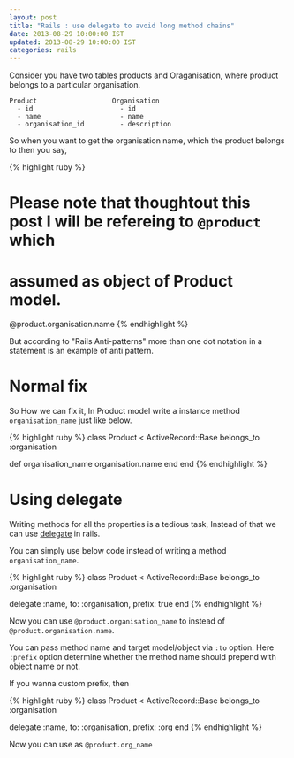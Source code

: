 ```yaml
---
layout: post
title: "Rails : use delegate to avoid long method chains"
date: 2013-08-29 10:00:00 IST
updated: 2013-08-29 10:00:00 IST
categories: rails
---
```


Consider you have two tables products and Oraganisation, where product belongs
to a particular organisation.

    Product                   Organisation
      - id                      - id
      - name                    - name
      - organisation_id         - description

So when you want to get the organisation name, which the product belongs to then
you say,

{% highlight ruby %}

# Please note that thoughtout this post I will be refereing to `@product` which

# assumed as object of Product model.

@product.organisation.name
{% endhighlight %}

But according to "Rails Anti-patterns" more than one dot notation in a statement is an example of anti pattern.

# Normal fix

So How we can fix it, In Product model write a instance method `organisation_name`
just like below.

{% highlight ruby %}
class Product < ActiveRecord::Base
belongs_to :organisation

def organisation_name
organisation.name
end
end
{% endhighlight %}

# Using delegate

Writing methods for all the properties is a tedious task, Instead of that we can use [delegate](http://apidock.com/rails/Module/delegate) in rails.

You can simply use below code instead of writing a method `organisation_name`.

{% highlight ruby %}
class Product < ActiveRecord::Base
belongs_to :organisation

delegate :name, to: :organisation, prefix: true
end
{% endhighlight %}

Now you can use `@product.organisation_name` to instead of `@product.organisation.name`.

You can pass method name and target model/object via `:to` option. Here `:prefix` option determine whether the method name should prepend with object name or not.

If you wanna custom prefix, then

{% highlight ruby %}
class Product < ActiveRecord::Base
belongs_to :organisation

delegate :name, to: :organisation, prefix: :org
end
{% endhighlight %}

Now you can use as `@product.org_name`
